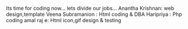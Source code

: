 Its time for coding now...
lets divide our jobs...
Anantha Krishnan: web design,template
Veena Subramanion : Html coding & DBA
Haripriya : Php coding
amal raj e: Html icon,gif design & testing 
